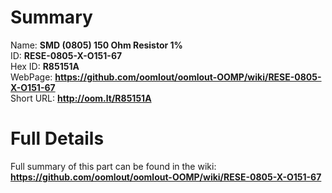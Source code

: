 
Summary
=================
  
Name: __SMD (0805) 150 Ohm Resistor 1%__    
ID: __RESE-0805-X-O151-67__   
Hex ID: __R85151A__   
WebPage: __https://github.com/oomlout/oomlout-OOMP/wiki/RESE-0805-X-O151-67__   
Short URL: __http://oom.lt/R85151A__   

Full Details
==========================
Full summary of this part can be found in the wiki:   
__https://github.com/oomlout/oomlout-OOMP/wiki/RESE-0805-X-O151-67__    

